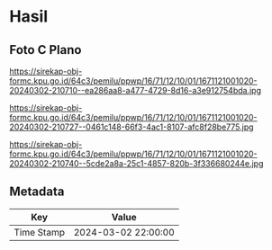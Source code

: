 # Hasil

## Foto C Plano

https://sirekap-obj-formc.kpu.go.id/64c3/pemilu/ppwp/16/71/12/10/01/1671121001020-20240302-210710--ea286aa8-a477-4729-8d16-a3e912754bda.jpg

https://sirekap-obj-formc.kpu.go.id/64c3/pemilu/ppwp/16/71/12/10/01/1671121001020-20240302-210727--0461c148-66f3-4ac1-8107-afc8f28be775.jpg

https://sirekap-obj-formc.kpu.go.id/64c3/pemilu/ppwp/16/71/12/10/01/1671121001020-20240302-210740--5cde2a8a-25c1-4857-820b-3f336680244e.jpg


## Metadata

| Key        | Value               |
| ---------- | ------------------- |
| Time Stamp | 2024-03-02 22:00:00 |




